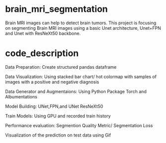 # brain_mri_segmentation
Brain MRI images can help to detect brain tumors. This project is focusing on segmenting Brain MRI images using a basic Unet architecture, Unet+FPN and Unet with ResNeXt50 backbone.

# code_description
Data Preparation: Create structured pandas dataframe

Data Visualization:  Using stacked bar chart/ hot colormap with samples of images with a positive and negative diagnosis

Data Generator and Augmentaions: Using Python Package Torch and Albumentations

Model Building: UNet,FPN,and UNet ResNeXt50

Train Models: Using GPU and recorded train history

Performance evaluation: Segmention Quality Metric/ Segmentation Loss

Visualization of the prediction on test data using Gif
